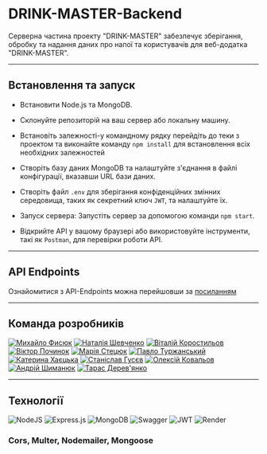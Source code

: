# DRINK-MASTER-Backend

Серверна частина проекту "DRINK-MASTER" забезпечує зберігання, обробку та надання даних про напої та користувачів для веб-додатка "DRINK-MASTER".

---

## Встановлення та запуск

- Встановити Node.js та MongoDB.

- Склонуйте репозиторій на ваш сервер або локальну машину.

- Встановіть залежності-у командному рядку перейдіть до теки з проектом та виконайте команду `npm install` для встановлення всіх необхідних залежностей
- Створіть базу даних MongoDB та налаштуйте з'єднання в файлі конфігурації, вказавши URL бази даних.

- Створіть файл `.env` для зберігання конфіденційних змінних середовища, таких як секретний ключ `JWT`, та налаштуйте їх.

- Запуск сервера: Запустіть сервер за допомогою команди `npm start`.

- Відкрийте API у вашому браузері або використовуйте інструменти, такі як `Postman`, для перевірки роботи API.

---

## API Endpoints

Ознайомитися з API-Endpoints можна перейшовши за [посиланням](https://drink-master.onrender.com/api/api-docs)

---

## Команда розробників

[![Михайло Фисюк](https://res.cloudinary.com/dsnmulvwe/image/upload/v1693939937/%D0%91%D0%B5%D0%B7_%D0%B8%D0%BC%D0%B5%D0%BD%D0%B8-1_hlpvw1.png)](https://github.com/SlipuyKamiN) [![Наталія Шевченко](https://res.cloudinary.com/dsnmulvwe/image/upload/v1693938895/7_ufjnfz.png)](https://github.com/Nataliia-Shevchenko) [![Віталій Коростильов](https://res.cloudinary.com/dsnmulvwe/image/upload/v1693938891/4_swmfcf.png)](https://github.com/aslanukr) [![Віктор Починок](https://res.cloudinary.com/dsnmulvwe/image/upload/v1693938228/2_es3ctz.png)](https://github.com/VitekVP) [![Марія Стецюк](https://res.cloudinary.com/dsnmulvwe/image/upload/v1693938890/3_kq2xvr.png)](https://github.com/mariastetciuk) [![Павло Туржанський](https://res.cloudinary.com/dsnmulvwe/image/upload/v1693938892/5_yk33xy.png)](https://github.com/PashkaTurzhanskyi) [![Катерина Хаєцька](https://res.cloudinary.com/dsnmulvwe/image/upload/v1693938893/6_zzbjyt.png)](https://github.com/Khayetska) [![Станіслав Гусєв](https://res.cloudinary.com/dsnmulvwe/image/upload/v1693938896/8_bk9ya7.png)](https://github.com/Bad-Raider) [![Олексій Ковальов](https://res.cloudinary.com/dsnmulvwe/image/upload/v1693938897/9_jvdcf2.png)](https://github.com/alex-k22) [![Андрій Шиманюк](https://res.cloudinary.com/dsnmulvwe/image/upload/v1693938899/10_eirjdk.png)](https://github.com/Andrii-Sh) [![Тарас Дерев'янко](https://res.cloudinary.com/dsnmulvwe/image/upload/v1693938900/11_swvxdi.png)](https://github.com/TarasDer)

---

## Технології

![NodeJS](https://img.shields.io/badge/node.js-6DA55F?style=for-the-badge&logo=node.js&logoColor=white) ![Express.js](https://img.shields.io/badge/express.js-%23404d59.svg?style=for-the-badge&logo=express&logoColor=%2361DAFB) ![MongoDB](https://img.shields.io/badge/MongoDB-%234ea94b.svg?style=for-the-badge&logo=mongodb&logoColor=white) ![Swagger](https://img.shields.io/badge/-Swagger-%23Clojure?style=for-the-badge&logo=swagger&logoColor=white) ![JWT](https://img.shields.io/badge/JWT-black?style=for-the-badge&logo=JSON%20web%20tokens) ![Render](https://img.shields.io/badge/Render-%46E3B7.svg?style=for-the-badge&logo=render&logoColor=white)

### Cors, Multer, Nodemailer, Mongoose
